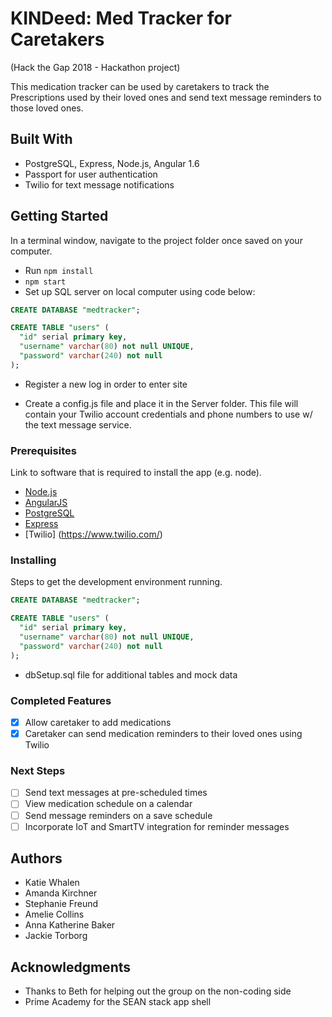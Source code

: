 # KINDeed: Med Tracker for Caretakers

(Hack the Gap 2018 - Hackathon project)

This medication tracker can be used by caretakers to track the Prescriptions used by their loved ones and send text message reminders to those loved ones.

## Built With

- PostgreSQL, Express, Node.js, Angular 1.6
- Passport for user authentication
- Twilio for text message notifications

## Getting Started

In a terminal window, navigate to the project folder once saved on your computer.
- Run `npm install`
- `npm start`
- Set up SQL server on local computer using code below:

```sql
CREATE DATABASE "medtracker";

CREATE TABLE "users" (
  "id" serial primary key,
  "username" varchar(80) not null UNIQUE,
  "password" varchar(240) not null
);
```
- Register a new log in order to enter site

- Create a config.js file and place it in the Server folder. This file will contain your Twilio account credentials and phone numbers to use w/ the text message service.

### Prerequisites

Link to software that is required to install the app (e.g. node).

- [Node.js](https://nodejs.org/en/)
- [AngularJS](https://angularjs.org/)
- [PostgreSQL](https://www.postgresql.org/)
- [Express](http://expressjs.com/)
- [Twilio] (https://www.twilio.com/)

### Installing

Steps to get the development environment running.

```sql
CREATE DATABASE "medtracker";

CREATE TABLE "users" (
  "id" serial primary key,
  "username" varchar(80) not null UNIQUE,
  "password" varchar(240) not null
);
```
+ dbSetup.sql file for additional tables and mock data

### Completed Features

- [x] Allow caretaker to add medications
- [x] Caretaker can send medication reminders to their loved ones using Twilio

### Next Steps

- [ ] Send text messages at pre-scheduled times
- [ ] View medication schedule on a calendar
- [ ] Send message reminders on a save schedule
- [ ] Incorporate IoT and SmartTV integration for reminder messages

## Authors

* Katie Whalen
* Amanda Kirchner
* Stephanie Freund
* Amelie Collins
* Anna Katherine Baker
* Jackie Torborg

## Acknowledgments

* Thanks to Beth for helping out the group on the non-coding side
* Prime Academy for the SEAN stack app shell
